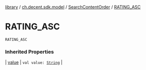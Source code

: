 [library](../../index.md) / [ch.decent.sdk.model](../index.md) / [SearchContentOrder](index.md) / [RATING_ASC](./-r-a-t-i-n-g_-a-s-c.md)

# RATING_ASC

`RATING_ASC`

### Inherited Properties

| [value](value.md) | `val value: `[`String`](https://kotlinlang.org/api/latest/jvm/stdlib/kotlin/-string/index.html) |

